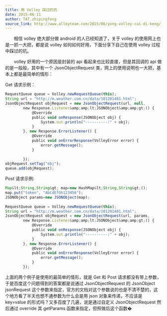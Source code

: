 ```yaml
---
title: 用 Volley 踩过的坑
date: 2015-06-11
author: TAT.zhipingfeng
source_link: http://www.alloyteam.com/2015/06/yong-volley-cai-di-keng/
---
```


<!-- {% raw %} - for jekyll -->

　　相信 volley 绝大部分做 android 的人已经知道了，关于 volley 的使用网上也是一抓一大把，都是说 volley 如何如何好用，下面分享下自己在使用 volley 过程中踩过的坑。

　　volley 好用的一个原因是封装的 api 看起来也比较直接，但是其回调的 api 做的是一般般，其中有一个 JsonObjectRequest 类，网上的使用说明也一大把，基本上都是最简单的情形：

Get 请求示例：

```javascript
RequestQueue queue = Volley.newRequestQueue(this);
String url = "http://m.weather.com.cn/data/101201401.html";
JsonObjectRequest objRequest = new JsonObjectRequest(url, null,
        new Response.Listener&amp;amp;lt;JSONObject&amp;amp;gt;() {
            @Override
            public void onResponse(JSONObject obj) {
                System.out.println("----------:" + obj);
            }
        }, new Response.ErrorListener() {
            @Override
            public void onErrorResponse(VolleyError error) {
                error.getMessage();
            }
 
        });
objRequest.setTag("obj");
queue.add(objRequest);
```

Post 请求示例:

```javascript
Map&lt;String,String&gt; map=new HashMap&lt;String,String&gt;();
map.put("token", "AbCdEfGh123456");
JSONObject params=new JSONObject(map);
         
RequestQueue queue = Volley.newRequestQueue(this);
String url = "http://m.weather.com.cn/data/101201401.html";
JsonObjectRequest objRequest = new JsonObjectRequest(url, params,
        new Response.Listener&amp;amp;lt;JSONObject&amp;amp;gt;() {
            @Override
            public void onResponse(JSONObject obj) {
                System.out.println("----------:" + obj);
            }
        }, new Response.ErrorListener() {
            @Override
            public void onErrorResponse(VolleyError error) {
                error.getMessage();
            }
        });
```

上面的两个例子是使用的最简单的情形，就是 Get 和 Post 请求都没有带上参数，于是百度这个问题得到的答案都是说通过 JsonObjectRequest 的 JsonObject jsonRequest 这个参数来指定，官方的文档对这个参数说的也是不清不楚的，这个地方看了半天也想不通参数为什么会是用 json 对象来传递，不应该是 key=value 的形式吗？又多百度了几遍，说是通过自定义 JsonObjectRequest 然后通过 override 其 getParams 函数来指定，但照做后这个函数�


<!-- {% endraw %} - for jekyll -->